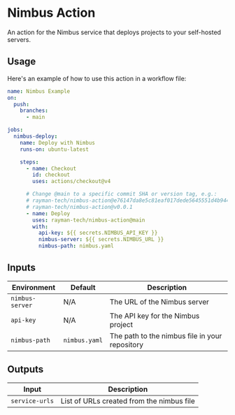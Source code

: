 # Nimbus Action

An action for the Nimbus service that deploys projects to your self-hosted servers.

## Usage

Here's an example of how to use this action in a workflow file:

```yaml
name: Nimbus Example
on:
  push:
    branches:
      - main

jobs:
  nimbus-deploy:
    name: Deploy with Nimbus
    runs-on: ubuntu-latest

    steps:
      - name: Checkout
        id: checkout
        uses: actions/checkout@v4

      # Change @main to a specific commit SHA or version tag, e.g.:
      # rayman-tech/nimbus-action@e76147da8e5c81eaf017dede5645551d4b94427b
      # rayman-tech/nimbus-action@v0.0.1
      - name: Deploy
        uses: rayman-tech/nimbus-action@main
        with:
          api-key: ${{ secrets.NIMBUS_API_KEY }}
          nimbus-server: ${{ secrets.NIMBUS_URL }}
          nimbus-path: nimbus.yaml
```

## Inputs

| Environment       | Default       | Description                                    |
| ----------------- | ------------- | ---------------------------------------------- |
| `nimbus-server`   |     N/A       | The URL of the Nimbus server                   |
| `api-key`         |     N/A       | The API key for the Nimbus project             |
| `nimbus-path`     | `nimbus.yaml` | The path to the nimbus file in your repository |

## Outputs

| Input          | Description                                |
| -------------- | ------------------------------------------ |
| `service-urls` | List of URLs created from the nimbus file |
